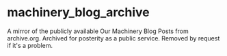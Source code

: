 # machinery_blog_archive
A mirror of the publicly available Our Machinery Blog Posts from archive.org. Archived for posterity as a public service. Removed by request if it's a problem.
